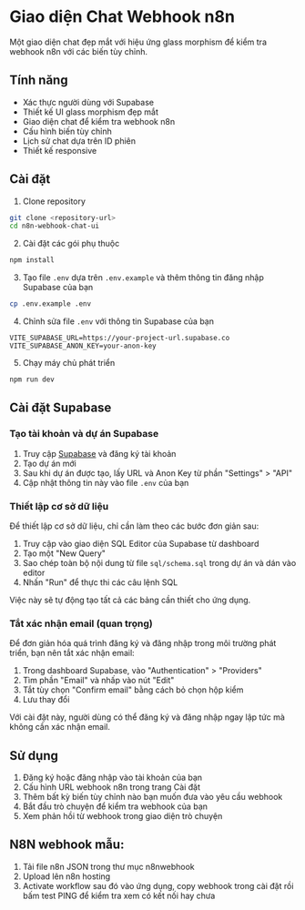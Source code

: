 # Giao diện Chat Webhook n8n

Một giao diện chat đẹp mắt với hiệu ứng glass morphism để kiểm tra webhook n8n với các biến tùy chỉnh.

## Tính năng

- Xác thực người dùng với Supabase
- Thiết kế UI glass morphism đẹp mắt
- Giao diện chat để kiểm tra webhook n8n
- Cấu hình biến tùy chỉnh
- Lịch sử chat dựa trên ID phiên
- Thiết kế responsive

## Cài đặt

1. Clone repository
```bash
git clone <repository-url>
cd n8n-webhook-chat-ui
```

2. Cài đặt các gói phụ thuộc
```bash
npm install
```

3. Tạo file `.env` dựa trên `.env.example` và thêm thông tin đăng nhập Supabase của bạn
```bash
cp .env.example .env
```

4. Chỉnh sửa file `.env` với thông tin Supabase của bạn
```
VITE_SUPABASE_URL=https://your-project-url.supabase.co
VITE_SUPABASE_ANON_KEY=your-anon-key
```

5. Chạy máy chủ phát triển
```bash
npm run dev
```

## Cài đặt Supabase

### Tạo tài khoản và dự án Supabase

1. Truy cập [Supabase](https://supabase.com/) và đăng ký tài khoản
2. Tạo dự án mới
3. Sau khi dự án được tạo, lấy URL và Anon Key từ phần "Settings" > "API"
4. Cập nhật thông tin này vào file `.env` của bạn

### Thiết lập cơ sở dữ liệu

Để thiết lập cơ sở dữ liệu, chỉ cần làm theo các bước đơn giản sau:

1. Truy cập vào giao diện SQL Editor của Supabase từ dashboard
2. Tạo một "New Query"
3. Sao chép toàn bộ nội dung từ file `sql/schema.sql` trong dự án và dán vào editor
4. Nhấn "Run" để thực thi các câu lệnh SQL

Việc này sẽ tự động tạo tất cả các bảng cần thiết cho ứng dụng.


### Tắt xác nhận email (quan trọng)

Để đơn giản hóa quá trình đăng ký và đăng nhập trong môi trường phát triển, bạn nên tắt xác nhận email:

1. Trong dashboard Supabase, vào "Authentication" > "Providers"
2. Tìm phần "Email" và nhấp vào nút "Edit"
3. Tắt tùy chọn "Confirm email" bằng cách bỏ chọn hộp kiểm
4. Lưu thay đổi

Với cài đặt này, người dùng có thể đăng ký và đăng nhập ngay lập tức mà không cần xác nhận email.

## Sử dụng

1. Đăng ký hoặc đăng nhập vào tài khoản của bạn
2. Cấu hình URL webhook n8n trong trang Cài đặt
3. Thêm bất kỳ biến tùy chỉnh nào bạn muốn đưa vào yêu cầu webhook
4. Bắt đầu trò chuyện để kiểm tra webhook của bạn
5. Xem phản hồi từ webhook trong giao diện trò chuyện

## N8N webhook mẫu:
1. Tải file n8n JSON trong thư mục n8nwebhook
2. Upload lên n8n hosting
3. Activate workflow sau đó vào ứng dụng, copy webhook trong cài đặt rồi bấm test PING để kiểm tra xem có kết nối hay chưa
